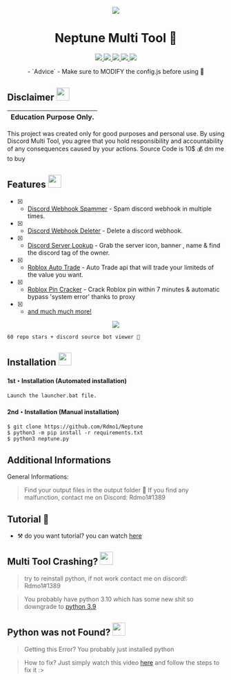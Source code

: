 <p align="center">
  <img src="https://media.discordapp.net/attachments/1006899534078685254/1032904143624491078/unknown.png">
</p>


<h1 align="center">Neptune Multi Tool 🔧 </h1>
<p align="center">
  <a href="https://github.com/Rdmo1/DisRo-Multi-Tool/blob/main/LICENSE">
    <img src="https://img.shields.io/badge/License-MIT-important">
  </a>
  <a href="https://www.python.org">
    <img src="https://img.shields.io/badge/Python-3.9-informational.svg">
  </a>
  <a href="https://github.com/AstraaDev/Discord-All-Tools-In-One">
    <img src="https://img.shields.io/badge/covarage-95%25-green">
  </a>
  <a href="https://github.com/AstraaDev">
    <img src="https://img.shields.io/github/repo-size/Rdmo1/Premium-Pack.svg?label=Repo%20size&style=flat-square">
  </a>
  <a href="https://github.com/Rdmo1">
    <img src="https://gpvc.arturio.dev/Rdmo1">
  </a>
</p>

<p align="center">
  - `Advice` - Make sure to MODIFY the config.js before using 🧩
</p>

## Disclaimer  <img src="https://media.giphy.com/media/hvRJCLFzcasrR4ia7z/giphy.gif" width="30px"/>
</h1>

|Education Purpose Only.|
|-------------------------------------------------|
This project was created only for good purposes and personal use.
By using Discord Multi Tool, you agree that you hold responsibility and accountability of any consequences caused by your actions.
Source Code is 10$ 💰 dm me to buy

## Features  <img src="https://cdn3.emoji.gg/emojis/7277_green_flame.gif" width="30px"/>
</h1>


- [x] - [Discord Webhook Spammer]() - Spam discord webhook in multiple times.
- [x] - [Discord Webhook Deleter]() - Delete a discord webhook.
- [x] - [Discord Server Lookup]() - Grab the server icon, banner , name & find the discord tag of the owner.
- [x] - [Roblox Auto Trade]() - Auto Trade api that will trade your limiteds of the value you want.
- [x] - [Roblox Pin Cracker]() - Crack Roblox pin within 7 minutes & automatic bypass 'system error' thanks to proxy
- [x] - [and much much more!]() 


<p align="center">
  <img src="https://camo.githubusercontent.com/b4909d8c45134b255c5e0c959cbca68f655d044e944c39fdcd91bbbb5d58eb1e/68747470733a2f2f692e646973636f72642e66722f5053532e706e67">
</p>

```
60 repo stars + discord source bot viewer 👀
```


## Installation <img src="https://cdn3.emoji.gg/emojis/7277_green_flame.gif" width="30px"/>
</h1>

#### 1st・Installation (Automated installation)
```
Launch the launcher.bat file.
```

#### 2nd・Installation (Manual installation)
```
$ git clone https://github.com/Rdmo1/Neptune
$ python3 -m pip install -r requirements.txt
$ python3 neptune.py
```

## Additional Informations 
General Informations:
> Find your output files in the output folder 📁
> If you find any malfunction, contact me on Discord: Rdmo1#1389

## Tutorial 🔦
- ⚒️ do you want tutorial? you can watch [here](https://streamable.com/s5de26)

## Multi Tool Crashing? <img src="https://cdn3.emoji.gg/emojis/7277_green_flame.gif" width="30px"/>
</h1>

> try to reinstall python, if not work contact me on discord!: Rdmo1#1389

> You probably have python 3.10 which has some new shit so downgrade to [python 3.9](https://www.python.org/downloads/release/python-397/)

## Python was not Found? <img src="https://cdn3.emoji.gg/emojis/7277_green_flame.gif" width="30px"/>
</h1>

> Getting this Error? You probably just installed python

> How to fix? Just simply watch this video [here](https://youtu.be/uBnbVqUmZaQ) and follow the steps to fix it :>



